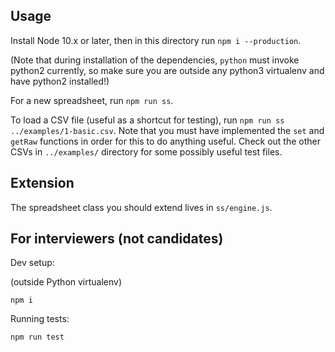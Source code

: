 ## Usage

Install Node 10.x or later, then in this directory run `npm i --production`.

(Note that during installation of the dependencies, `python` must invoke 
python2 currently, so make sure you are outside any python3 virtualenv and 
have python2 installed!)

For a new spreadsheet, run `npm run ss`.

To load a CSV file (useful as a shortcut for testing), run `npm run ss
../examples/1-basic.csv`. Note that you must have implemented the `set` and
`getRaw` functions in order for this to do anything useful. Check out the other
CSVs in `../examples/` directory for some possibly useful test files.

## Extension

The spreadsheet class you should extend lives in `ss/engine.js`.

## For interviewers (not candidates)

Dev setup:

(outside Python virtualenv)
```
npm i
```

Running tests:

```
npm run test
```
